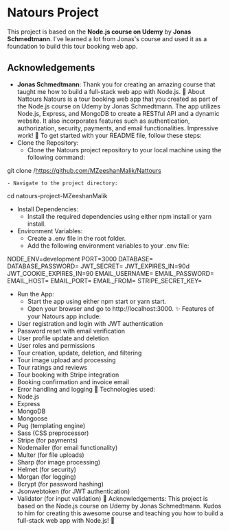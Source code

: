 # Natours Project

This project is based on the **Node.js course on Udemy** by **Jonas Schmedtmann**. I've learned a lot from Jonas's course and used it as a foundation to build this tour booking web app.

## Acknowledgements

- **Jonas Schmedtmann**: Thank you for creating an amazing course that taught me how to build a full-stack web app with Node.js. 🙌
About Nattours
Natours is a tour booking web app that you created as part of the Node.js course on Udemy by Jonas Schmedtmann. The app utilizes Node.js, Express, and MongoDB to create a RESTful API and a dynamic website. It also incorporates features such as authentication, authorization, security, payments, and email functionalities. Impressive work! 🌟
To get started with your README file, follow these steps:
- Clone the Repository:
    - Clone the Natours project repository to your local machine using the following command:

git clone /https://github.com/MZeeshanMalik/Nattours

    - Navigate to the project directory:

cd natours-project-MZeeshanMalik

- Install Dependencies:
    - Install the required dependencies using either npm install or yarn install.
- Environment Variables:
    - Create a .env file in the root folder.
    - Add the following environment variables to your .env file:

NODE_ENV=development
PORT=3000
DATABASE=<your-mongodb-connection-string>
DATABASE_PASSWORD=<your-mongodb-password>
JWT_SECRET=<your-jwt-secret>
JWT_EXPIRES_IN=90d
JWT_COOKIE_EXPIRES_IN=90
EMAIL_USERNAME=<your-email-username>
EMAIL_PASSWORD=<your-email-password>
EMAIL_HOST=<your-email-host>
EMAIL_PORT=<your-email-port>
EMAIL_FROM=<your-email-address>
STRIPE_SECRET_KEY=<your-stripe-secret-key>

- Run the App:
    - Start the app using either npm start or yarn start.
    - Open your browser and go to http://localhost:3000.
✨ Features of your Natours app include:
- User registration and login with JWT authentication
- Password reset with email verification
- User profile update and deletion
- User roles and permissions
- Tour creation, update, deletion, and filtering
- Tour image upload and processing
- Tour ratings and reviews
- Tour booking with Stripe integration
- Booking confirmation and invoice email
- Error handling and logging
🚀 Technologies used:
- Node.js
- Express
- MongoDB
- Mongoose
- Pug (templating engine)
- Sass (CSS preprocessor)
- Stripe (for payments)
- Nodemailer (for email functionality)
- Multer (for file uploads)
- Sharp (for image processing)
- Helmet (for security)
- Morgan (for logging)
- Bcrypt (for password hashing)
- Jsonwebtoken (for JWT authentication)
- Validator (for input validation)
🙌 Acknowledgements:
This project is based on the Node.js course on Udemy by Jonas Schmedtmann. Kudos to him for creating this awesome course and teaching you how to build a full-stack web app with Node.js! 🎉
